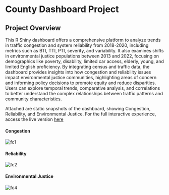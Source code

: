 # County Dashboard Project

## Project Overview

This R Shiny dashboard offers a comprehensive platform to analyze trends in traffic congestion and system reliability from 2018-2020, including metrics such as BTI, TTI, PTI, severity, and variability. It also examines shifts in environmental justice populations between 2013 and 2022, focusing on demographics like poverty, disability, limited car access, elderly, young, and limited English proficiency. By integrating census and traffic data, the dashboard provides insights into how congestion and reliability issues impact environmental justice communities, highlighting areas of concern and informing policy decisions to promote equity and reduce disparities. Users can explore temporal trends, comparative analysis, and correlations to better understand the complex relationships between traffic patterns and community characteristics.

Attached are static snapshots of the dashboard, showing Congestion, Reliability, and Environmental Justice. For the full interactive experience, access the live version [here](https://r0nitz-sarki.shinyapps.io/dash_arc_deploy/)

#### Congestion
![fc1](https://github.com/user-attachments/assets/46ef5d50-f969-4971-af8f-3245effe71a8)

#### Reliability
![fc2](https://github.com/user-attachments/assets/2c7b8598-560a-4f93-a2ee-3c4d85fa2be2)

#### Environmental Justice
![fc4](https://github.com/user-attachments/assets/906c9f04-5b96-4e7c-929a-6136ca21c6cb)

